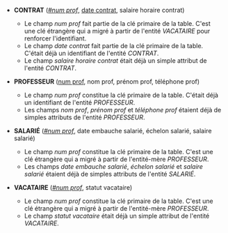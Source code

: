 - **CONTRAT** (<u>_#num prof_</u>, <u>date contrat</u>, salaire horaire contrat)
  - Le champ _num prof_ fait partie de la clé primaire de la table. C'est une clé étrangère qui a migré à partir de l'entité _VACATAIRE_ pour renforcer l'identifiant.
  - Le champ _date contrat_ fait partie de la clé primaire de la table. C'était déjà un identifiant de l'entité _CONTRAT_.
  - Le champ _salaire horaire contrat_ était déjà un simple attribut de l'entité _CONTRAT_.

- **PROFESSEUR** (<u>num prof</u>, nom prof, prénom prof, téléphone prof)
  - Le champ _num prof_ constitue la clé primaire de la table. C'était déjà un identifiant de l'entité _PROFESSEUR_.
  - Les champs _nom prof_, _prénom prof_ et _téléphone prof_ étaient déjà de simples attributs de l'entité _PROFESSEUR_.

- **SALARIÉ** (<u>_#num prof_</u>, date embauche salarié, échelon salarié, salaire salarié)
  - Le champ _num prof_ constitue la clé primaire de la table. C'est une clé étrangère qui a migré à partir de l'entité-mère _PROFESSEUR_.
  - Les champs _date embauche salarié_, _échelon salarié_ et _salaire salarié_ étaient déjà de simples attributs de l'entité _SALARIÉ_.

- **VACATAIRE** (<u>_#num prof_</u>, statut vacataire)
  - Le champ _num prof_ constitue la clé primaire de la table. C'est une clé étrangère qui a migré à partir de l'entité-mère _PROFESSEUR_.
  - Le champ _statut vacataire_ était déjà un simple attribut de l'entité _VACATAIRE_.
